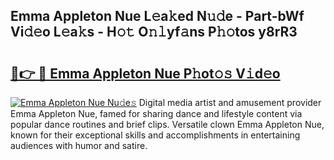 ## Emma Appleton Nue L𝚎a𝚔ed N𝚞𝚍e - Part-bWf Vi𝚍𝚎o L𝚎a𝚔s - H𝚘𝚝 O𝚗𝚕yf𝚊ns P𝚑𝚘tos y8rR3

# <h2><a href="http://kf8b36e.oniu.top/?m=Emma+Appleton+Nue">🔗👉 🔴 Emma Appleton Nue P𝚑ot𝚘𝚜 V𝚒d𝚎o</a></h2>

[![Emma Appleton Nue Nu𝚍e𝚜](https://i.imgur.com/0qMVB7G.gif)](http://kf8b36e.oniu.top/?m=Emma+Appleton+Nue)
Digital media artist and amusement provider Emma Appleton Nue, famed for sharing dance and lifestyle content via popular dance routines and brief clips. Versatile clown Emma Appleton Nue, known for their exceptional skills and accomplishments in entertaining audiences with humor and satire.  
